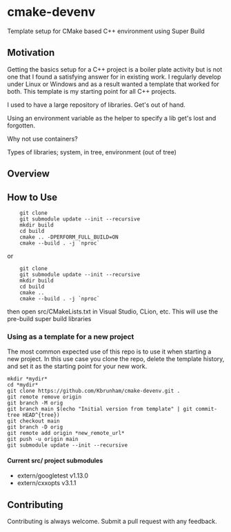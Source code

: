 # cmake-devenv
Template setup for CMake based C++ environment using Super Build

## Motivation
Getting the basics setup for a C++ project is a boiler plate activity but is not one that I found a satisfying answer for in existing work. I regularly develop under Linux or Windows and as a result wanted a template that worked for both. This template is my starting point for all C++ projects.

I used to have a large repository of libraries. Get's out of hand.

Using an environment variable as the helper to specify a lib get's lost and forgotten.

Why not use containers?

Types of libraries; system, in tree, environment (out of tree)


## Overview

## How to Use
```
	git clone
	git submodule update --init --recursive
	mkdir build
	cd build
	cmake .. -DPERFORM_FULL_BUILD=ON
	cmake --build . -j `nproc`
```

or

```
	git clone
	git submodule update --init --recursive
	mkdir build
	cd build
	cmake ..
	cmake --build . -j `nproc`
```

then open src/CMakeLists.txt in Visual Studio, CLion, etc. This will use the pre-build super build libraries

### Using as a template for a new project
The most common expected use of this repo is to use it when starting a new project. In this use case you clone the repo, delete the template history, and set it as the starting point for your new work.

	mkdir *mydir*
	cd *mydir*
	git clone https://github.com/Kbrunham/cmake-devenv.git .
	git remote remove origin
	git branch -M orig
	git branch main $(echo "Initial version from template" | git commit-tree HEAD^{tree})
	git checkout main
	git branch -D orig
	git remote add origin *new_remote_url*
	git push -u origin main
	git submodule update --init --recursive

#### Current src/ project submodules
   * extern/googletest v1.13.0
   * extern/cxxopts v3.1.1
## Contributing
Contributing is always welcome. Submit a pull request with any feedback.

